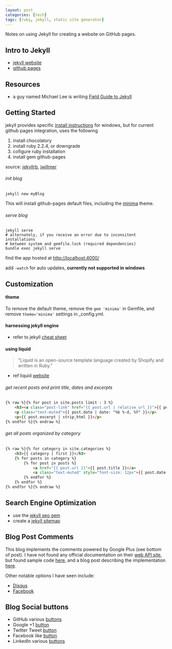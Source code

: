 ```yaml
---
layout: post  
categories: [tech]  
tags: [ruby, jekyll, static site generator]
---
```


Notes on using Jekyll for creating a website on GitHub pages.  

<!-- excerpt separator -->

## Intro to Jekyll

- [jekyll website](https://jekyllrb.com/)  
- [github pages](https://pages.github.com/)  

## Resources

- a guy named Michael Lee is writing [Field Guide to Jekyll](https://michaelsoolee.com/jekyll-field-guide/)

## Getting Started

jekyll provides specific [install instructions](http://jekyll.tips/jekyll-casts/install-jekyll-on-windows/) for windows, but for current github pages integration, uses the following

1. install chocolatory  
2. install ruby 2.2.4, or downgrade  
3. cofigure ruby installation  
4. install gem github-pages  

source: [jekyllrb](https://jekyllrb.com/docs/windows/#installation),
[jwillmer](https://jwillmer.de/blog/tutorial/how-to-install-jekyll-and-pages-gem-on-windows-10-x46#install-github-gem)  

###### init blog  
```shell
jekyll new myBlog
```

This will install github-pages default files, including the [minima](https://github.com/jekyll/minima) theme.  

###### serve blog  
```shell
jekyll serve
# alternately, if you receive an error due to inconsitent installations
# between system and gemfile.lock (required dependencies)
bundle exec jekyll serve
```

find the app hosted at [http://localhost:4000/](http://127.0.0.1:4000)  

add `-watch` for auto updates, **currently not supported in windows**  

## Customization  

#### theme  

To remove the default theme, remove the `gem 'minima'` in Gemfile, and remove `theme='minima'` settings in _config.yml.  

#### harnessing jekyll engine  

- refer to jekyll [cheat sheet](http://jekyll.tips/jekyll-cheat-sheet/)  

#### using liquid  

> "Liquid is an open-source template language created by Shopify and written in Ruby."

- ref liquid [website](https://shopify.github.io/liquid/)  

###### get recent posts and print title, dates and excerpts  
```html
{% raw %}{% for post in site.posts limit : 3 %}
    <h3><a class="post-link" href="{{ post.url | relative_url }}">{{ post.title | escape }}</a></h3>
    <p class="text-muted">{{ post.date | date: "%b %-d, %Y" }}</p>
    <p>{{ post.excerpt | strip_html }}</p>
{% endfor %}{% endraw %}
```

###### get all posts organized by category  
```html
{% raw %}{% for category in site.categories %}
    <h3>{{ category | first }}</h3>
    {% for posts in category %}
        {% for post in posts %}
            <a href="{{ post.url }}">{{ post.title }}</a>
            <a class="text-muted" style="font-size: 12px">{{ post.date | date: "%b %-d, %Y" }}</a>
        {% endfor %}
    {% endfor %}
{% endfor %}{% endraw %}
```

## Search Engine Optimization

- use the [jekyll seo gem](https://help.github.com/articles/search-engine-optimization-for-github-pages/)
- create a [jekyll sitemap](https://github.com/jekyll/jekyll-sitemap)

## Blog Post Comments

This blog implements the comments powered by Google Plus (see bottom of post). I have not found any official documentation on their [web API site](https://developers.google.com/+/web/), but found sample code [here](https://gist.github.com/chuckbutler/fce8077a0161cff6b489), and a blog post describing the implementation [here](https://floaternet.com/gcomments).

Other notable options I have seen include:
- [Disqus](https://disqus.com/)
- [Facebook](https://developers.facebook.com/docs/plugins/comments)

## Blog Social buttons

- GitHub various [buttons](https://buttons.github.io/)
- Google +1 [button](https://developers.google.com/+/web/+1button/)
- Twitter Tweet [button](https://dev.twitter.com/web/tweet-button)
- Facebook like [button](https://developers.facebook.com/docs/plugins/like-button)
- LinkedIn various [buttons](https://developer.linkedin.com/plugins)
